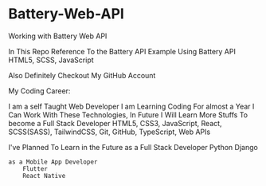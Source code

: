 # Battery-Web-API
Working with Battery Web API

In This Repo
    Reference To the Battery API
    Example Using Battery API
        HTML5, SCSS, JavaScript

Also Definitely Checkout My GitHub Account

My Coding Career:

I am a self Taught Web Developer
I am Learning Coding For almost a Year
I Can Work With These Technologies, In Future I Will Learn More Stuffs To become a Full Stack Developer
    HTML5, CSS3, JavaScript, React, SCSS(SASS), TailwindCSS, Git, GitHub, TypeScript, Web APIs

I've Planned To Learn in the Future
    as a Full Stack Developer
        Python
        Django

    as a Mobile App Developer
        Flutter
        React Native
